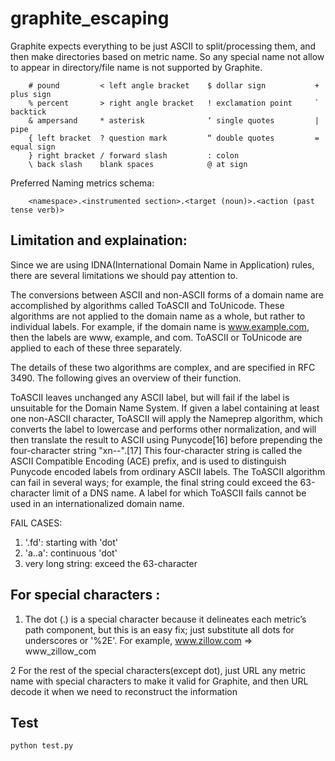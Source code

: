 # graphite_escaping

Graphite expects everything to be just ASCII to split/processing them, and then make directories based on metric name.
So any special name not allow to appear in directory/file name is not supported by Graphite.

		# pound			< left angle bracket	$ dollar sign			+ plus sign
		% percent		> right angle bracket	! exclamation point		` backtick
		& ampersand		* asterisk				‘ single quotes			| pipe
		{ left bracket	? question mark			“ double quotes			= equal sign
		} right bracket	/ forward slash			: colon	 
		\ back slash	blank spaces			@ at sign


Preferred Naming metrics schema:
```
	<namespace>.<instrumented section>.<target (noun)>.<action (past tense verb)>
```


## Limitation and explaination:

Since we are using IDNA(International Domain Name in Application) rules, there are several limitations we should pay attention to.

The conversions between ASCII and non-ASCII forms of a domain name are accomplished by algorithms called ToASCII and ToUnicode. 
These algorithms are not applied to the domain name as a whole, but rather to individual labels. For example, 
if the domain name is www.example.com, then the labels are www, example, and com. ToASCII or ToUnicode are applied 
to each of these three separately.

The details of these two algorithms are complex, and are specified in RFC 3490. The following gives an overview of their function.

ToASCII leaves unchanged any ASCII label, but will fail if the label is unsuitable for the Domain Name System. 
If given a label containing at least one non-ASCII character, ToASCII will apply the Nameprep algorithm, which converts the 
label to lowercase and performs other normalization, and will then translate the result to ASCII using Punycode[16] before 
prepending the four-character string "xn--".[17] This four-character string is called the ASCII Compatible Encoding (ACE) prefix, 
and is used to distinguish Punycode encoded labels from ordinary ASCII labels. The ToASCII algorithm can fail in several ways; 
for example, the final string could exceed the 63-character limit of a DNS name. A label for which ToASCII fails cannot be used 
in an internationalized domain name.

FAIL CASES:

1. '.fd': starting with 'dot' 
2. 'a..a': continuous 'dot'
3. very long string: exceed the 63-character



## For special characters :

1. 	The dot (.) is a special character because it delineates each metric’s path component, 
	but this is an easy fix; just substitute all dots for underscores or '%2E'. 
	For example, www.zillow.com => www_zillow_com
	
2   For the rest of the special characters(except dot), just URL any metric name with 
	special characters to make it valid for Graphite, and then URL decode it when we need to
	reconstruct the information


## Test

```
python test.py
```


